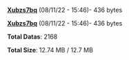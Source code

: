 [**Xubzs7bq**](/data/Xubzs7bq.txt) (08/11/22 - 15:46)- 436 bytes

[**Xubzs7bq**](/data/Xubzs7bq.txt) (08/11/22 - 15:46)- 436 bytes

**Total Datas**: 2168

**Total Size**: 12.74 MB / 12.7 MB